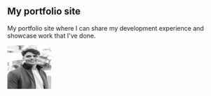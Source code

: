 ## My portfolio site

My portfolio site where I can share my development experience and showcase work that I've done.
<a href="https://www.nicklal.dev" />

<a href="https://www.nicklal.dev">
  <img 
    src="/src/assets/nick-lal-portrait.jpg"
    width="100"
    height="100"
    loading="lazy"
  />
</a>
